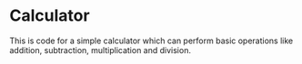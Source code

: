 # Calculator
This is code for a simple calculator which can perform basic operations like addition, subtraction, multiplication and division.
